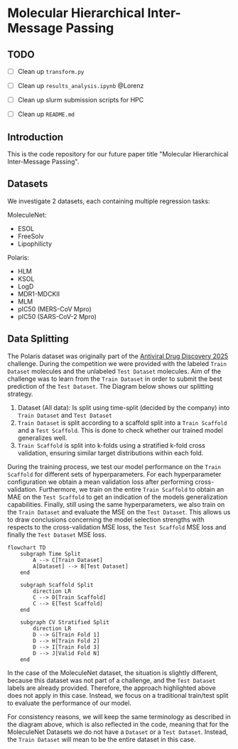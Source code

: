 # Molecular Hierarchical Inter-Message Passing

## TODO
- [ ] Clean up `transform.py`
- [ ] Clean up `results_analysis.ipynb` @Lorenz
- [ ] Clean up slurm submission scripts for HPC
- [ ] Clean up `README.md`


## Introduction
This is the code repository for our future paper title "Molecular Hierarchical Inter-Message Passing".

## Datasets
We investigate 2 datasets, each containing multiple regression tasks:

MoleculeNet:
- ESOL
- FreeSolv
- Lipophilicty

Polaris:
- HLM
- KSOL
- LogD
- MDR1-MDCKII
- MLM
- pIC50 (MERS-CoV Mpro)
- pIC50 (SARS-CoV-2 Mpro)


## Data Splitting
The Polaris dataset was originally part of the [Antiviral Drug Discovery 2025](https://polarishub.io/competitions/asap-discovery/antiviral-drug-discovery-2025) challenge. During the competition we were provided with the labeled `Train Dataset` molecules and the unlabeled `Test Dataset` molecules. Aim of the challenge was to learn from the `Train Dataset` in order to submit the best prediction of the `Test Dataset`. The Diagram below shows our splitting strategy.

1. Dataset (All data): Is split using time-split (decided by the company) into `Train Dataset` and `Test Dataset`
2. `Train Dataset` is split according to a scaffold split into a `Train Scaffold` and a `Test Scaffold`. This is done to check whether our trained model generalizes well.
3. `Train Scaffold` is split into k-folds using a stratified k-fold cross validation, ensuring similar target distributions within each fold.

During the training process, we test our model performance on the `Train Scaffold` for different sets of hyperparameters. For each hyperparameter configuration we obtain a mean validation loss after performing cross-validation. Furthermore, we train on the entire `Train Scaffold` to obtain an MAE on the `Test Scaffold` to get an indication of the models generalization capabilities. Finally, still using the same hyperparameters, we also train on the `Train Dataset` and evaluate the MSE on the `Test Dataset`. This allows us to draw conclusions concerning the model selection strengths with respects to the cross-validation MSE loss, the `Test Scaffold` MSE loss and finally the `Test Dataset` MSE loss.

```mermaid
flowchart TD
    subgraph Time Split
        A --> C[Train Dataset]
        A[Dataset] --> B[Test Dataset]
    end

    subgraph Scaffold Split
        direction LR
        C --> D[Train Scaffold]
        C --> E[Test Scaffold]
    end

    subgraph CV Stratified Split
        direction LR
        D --> G[Train Fold 1]
        D --> H[Train Fold 2]
        D --> I[Train Fold 3]
        D --> J[Valid Fold N]
    end
```


In the case of the MoleculeNet dataset, the situation is slightly different, because this dataset was not part of a challenge, and the `Test Dataset` labels are already provided. Therefore, the approach highlighted above does not apply in this case. Instead, we focus on a traditional train/test split to evaluate the performance of our model.

For consistency reasons, we will keep the same terminology as described in the diagram above, which is also reflected in the code, meaning that for the MoleculeNet Datasets we do not have a `Dataset` or a `Test Dataset`. Instead, the `Train Dataset` will mean to be the entire dataset in this case.
